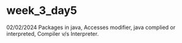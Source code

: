 # week_3_day5
02/02/2024  Packages in java, Accesses modifier, java complied or interpreted, Compiler v/s Interpreter. 
